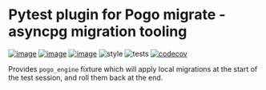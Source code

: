 # Pytest plugin for Pogo migrate - asyncpg migration tooling
[![image](https://img.shields.io/pypi/v/pytest-migrate.svg)](https://pypi.org/project/pytest-migrate/)
[![image](https://img.shields.io/pypi/l/pytest-migrate.svg)](https://pypi.org/project/pytest-migrate/)
[![image](https://img.shields.io/pypi/pyversions/pytest-migrate.svg)](https://pypi.org/project/pytest-migrate/)
![style](https://github.com/NRWLDev/pytest-pogo/actions/workflows/style.yml/badge.svg)
![tests](https://github.com/NRWLDev/pytest-pogo/actions/workflows/tests.yml/badge.svg)
[![codecov](https://codecov.io/gh/NRWLDev/pytest-pogo/branch/main/graph/badge.svg)](https://codecov.io/gh/NRWLDev/pytest-pogo)


Provides `pogo_engine` fixture which will apply local migrations at the start
of the test session, and roll them back at the end.
